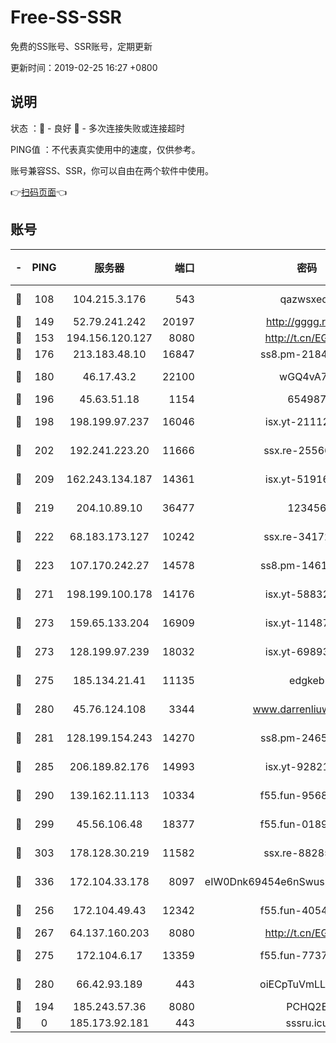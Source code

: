 # Free-SS-SSR

免费的SS账号、SSR账号，定期更新

更新时间：2019-02-25 16:27 +0800

## 说明

状态     ：🙂 - 良好 🙁 - 多次连接失败或连接超时

PING值   ：不代表真实使用中的速度，仅供参考。

账号兼容SS、SSR，你可以自由在两个软件中使用。

👉[扫码页面](https://liesauer.github.io/free-ss-ssr.github.io/)👈

## 账号

|-|PING|服务器|端口|密码|加密方式|区域|
|:----:|:----:|:-----:|-----:|:----:|:----:|:----:|
|🙂|108|104.215.3.176|543|qazwsxedc|aes-256-gcm|JP|
|🙂|149|52.79.241.242|20197|http://gggg.rocks|chacha20|KR|
|🙂|153|194.156.120.127|8080|http://t.cn/EGJIyrl|rc4-md5|RU|
|🙂|176|213.183.48.10|16847|ss8.pm-21844006|rc4-md5|RU|
|🙂|180|46.17.43.2|22100|wGQ4vA7D|aes-256-gcm|RU|
|🙂|196|45.63.51.18|1154|654987|chacha20|US|
|🙂|198|198.199.97.237|16046|isx.yt-21112673|aes-256-cfb|US|
|🙂|202|192.241.223.20|11666|ssx.re-25566820|aes-256-cfb|US|
|🙂|209|162.243.134.187|14361|isx.yt-51916584|aes-256-cfb|US|
|🙂|219|204.10.89.10|36477|123456|aes-256-cfb|US|
|🙂|222|68.183.173.127|10242|ssx.re-34172172|aes-256-cfb|US|
|🙂|223|107.170.242.27|14578|ss8.pm-14613158|aes-256-cfb|US|
|🙂|271|198.199.100.178|14176|isx.yt-58832858|aes-256-cfb|US|
|🙂|273|159.65.133.204|16909|isx.yt-11487806|aes-256-cfb|SG|
|🙂|273|128.199.97.239|18032|isx.yt-69893978|aes-256-cfb|SG|
|🙂|275|185.134.21.41|11135|edgkeb|aes-256-cfb|GB|
|🙂|280|45.76.124.108|3344|www.darrenliuwei.com|aes-256-cfb|AU|
|🙂|281|128.199.154.243|14270|ss8.pm-24650269|aes-256-cfb|SG|
|🙂|285|206.189.82.176|14993|isx.yt-92821562|aes-256-cfb|SG|
|🙂|290|139.162.11.113|10334|f55.fun-95689731|aes-256-cfb|SG|
|🙂|299|45.56.106.48|18377|f55.fun-01898711|aes-256-cfb|US|
|🙂|303|178.128.30.219|11582|ssx.re-88285477|aes-256-cfb|SG|
|🙂|336|172.104.33.178|8097|eIW0Dnk69454e6nSwuspv9DmS201tQ0D|aes-256-cfb|SG|
|🙂|256|172.104.49.43|12342|f55.fun-40543073|aes-256-cfb|SG|
|🙂|267|64.137.160.203|8080|http://t.cn/EGJIyrl|rc4-md5|CA|
|🙂|275|172.104.6.17|13359|f55.fun-77379791|aes-256-cfb|US|
|🙂|280|66.42.93.189|443|oiECpTuVmLLxk4Ts|aes-256-cfb|US|
|🙁|194|185.243.57.36|8080|PCHQ2E|rc4-md5|US|
|🙁|0|185.173.92.181|443|sssru.icu|rc4-md5|RU|
